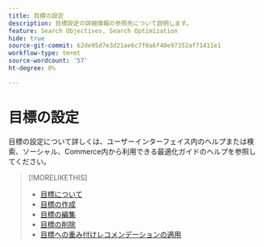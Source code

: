 ```yaml
---
title: 目標の設定
description: 目標設定の詳細情報の参照先について説明します。
feature: Search Objectives, Search Optimization
hide: true
source-git-commit: 62de95d7e3d21ae6c7f0a6f40e97352af71411e1
workflow-type: tm+mt
source-wordcount: '57'
ht-degree: 0%

---
```


# 目標の設定

目標の設定について詳しくは、ユーザーインターフェイス内のヘルプまたは検索、ソーシャル、Commerce内から利用できる最適化ガイドのヘルプを参照してください。

>[!MORELIKETHIS]
>
>* [ 目標について ](objective-about.md)
>* [ 目標の作成 ](objective-create.md)
>* [ 目標の編集 ](objective-edit.md)
>* [ 目標の削除 ](objective-delete.md)
>* [ 目標への重み付けレコメンデーションの適用 ](objective-apply-weight-recommendations.md)
